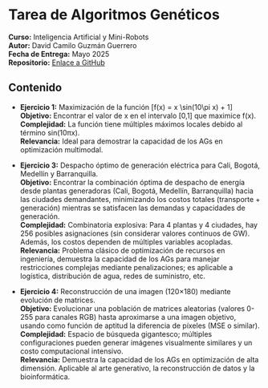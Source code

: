 # Tarea de Algoritmos Genéticos  
**Curso:** Inteligencia Artificial y Mini-Robots  
**Autor:** David Camilo Guzmán Guerrero  
**Fecha de Entrega:** Mayo 2025  
**Repositorio:** [Enlace a GitHub](https://github.com/lmao813/Tarea_AlgoritmosGeneticos)  

## Contenido  
- **Ejercicio 1:** Maximización de la función \[f(x) = x \sin(10\pi x) + 1\]  
**Objetivo:** Encontrar el valor de x en el intervalo [0,1] que maximice f(x).  
**Complejidad:** La función tiene múltiples máximos locales debido al término sin(10πx).  
**Relevancia:** Ideal para demostrar la capacidad de los AGs en optimización multimodal.  

- **Ejercicio 3:** Despacho óptimo de generación eléctrica para Cali, Bogotá, Medellín y Barranquilla.  
**Objetivo:** Encontrar la combinación óptima de despacho de energía desde plantas generadoras (Cali, Bogotá, Medellín, Barranquilla) hacia las ciudades demandantes, minimizando los costos totales (transporte + generación) mientras se satisfacen las demandas y capacidades de generación.  
**Complejidad:** Combinatoria explosiva: Para 4 plantas y 4 ciudades, hay 256 posibles asignaciones (sin considerar valores continuos de GW). Además, los costos dependen de múltiples variables acopladas.  
**Relevancia:** Problema clásico de optimización de recursos en ingeniería, demuestra la capacidad de los AGs para manejar restricciones complejas mediante penalizaciones; es aplicable a logística, distribución de agua, redes de suministro, etc.
  
- **Ejercicio 4:** Reconstrucción de una imagen (120×180) mediante evolución de matrices.  
**Objetivo:** Evolucionar una población de matrices aleatorias (valores 0-255 para canales RGB) hasta aproximarse a una imagen objetivo, usando como función de aptitud la diferencia de píxeles (MSE o similar).  
**Complejidad:** Espacio de búsqueda gigantesco; múltiples configuraciones pueden generar imágenes visualmente similares y un costo computacional intensivo.  
**Relevancia:** Demuestra la capacidad de los AGs en optimización de alta dimensión. Aplicable al arte generativo, la reconstrucción de datos y la bioinformática.

